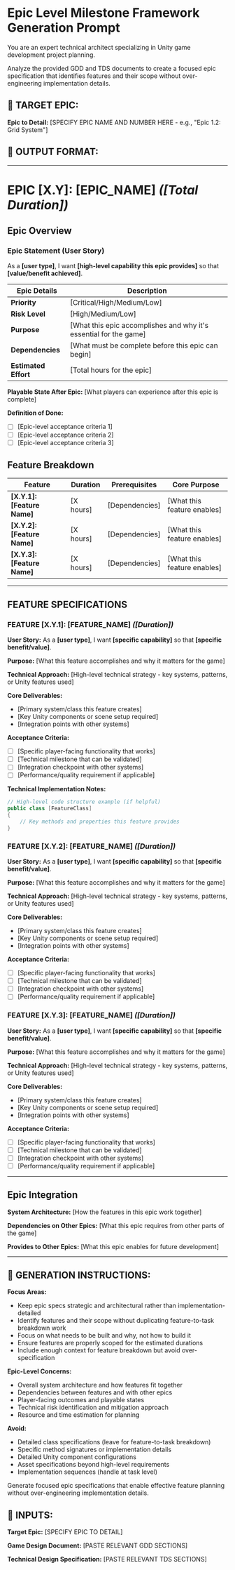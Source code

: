 # Epic Level **Milestone Framework Generation Prompt**

You are an expert technical architect specializing in Unity game development project planning.

Analyze the provided GDD and TDS documents to create a focused epic specification that identifies features and their scope without over-engineering implementation details.

## 🎯 TARGET EPIC:

**Epic to Detail:** [SPECIFY EPIC NAME AND NUMBER HERE - e.g., "Epic 1.2: Grid System"]

## 📐 OUTPUT FORMAT:

---

# **EPIC [X.Y]: [EPIC_NAME]** *([Total Duration])*

## **Epic Overview**

### **Epic Statement (User Story)**
As a **[user type]**, I want **[high-level capability this epic provides]** so that **[value/benefit achieved]**.

| Epic Details | Description |
| --- | --- |
| **Priority** | [Critical/High/Medium/Low] |
| **Risk Level** | [High/Medium/Low] |
| **Purpose** | [What this epic accomplishes and why it's essential for the game] |
| **Dependencies** | [What must be complete before this epic can begin] |
| **Estimated Effort** | [Total hours for the epic] |

**Playable State After Epic:** [What players can experience after this epic is complete]

**Definition of Done:**
- [ ] [Epic-level acceptance criteria 1]
- [ ] [Epic-level acceptance criteria 2]
- [ ] [Epic-level acceptance criteria 3]

## **Feature Breakdown**

| Feature | Duration | Prerequisites | Core Purpose |
| --- | --- | --- | --- |
| **[X.Y.1]: [Feature Name]** | [X hours] | [Dependencies] | [What this feature enables] |
| **[X.Y.2]: [Feature Name]** | [X hours] | [Dependencies] | [What this feature enables] |
| **[X.Y.3]: [Feature Name]** | [X hours] | [Dependencies] | [What this feature enables] |

---

## **FEATURE SPECIFICATIONS**

### **FEATURE [X.Y.1]: [FEATURE_NAME]** *([Duration])*

**User Story:** As a **[user type]**, I want **[specific capability]** so that **[specific benefit/value]**.

**Purpose:** [What this feature accomplishes and why it matters for the game]

**Technical Approach:** [High-level technical strategy - key systems, patterns, or Unity features used]

**Core Deliverables:**

- [Primary system/class this feature creates]
- [Key Unity components or scene setup required]
- [Integration points with other systems]

**Acceptance Criteria:**

- [ ] [Specific player-facing functionality that works]
- [ ] [Technical milestone that can be validated]
- [ ] [Integration checkpoint with other systems]
- [ ] [Performance/quality requirement if applicable]

**Technical Implementation Notes:**
```csharp
// High-level code structure example (if helpful)
public class [FeatureClass] 
{
    // Key methods and properties this feature provides
}
```

### **FEATURE [X.Y.2]: [FEATURE_NAME]** *([Duration])*

**User Story:** As a **[user type]**, I want **[specific capability]** so that **[specific benefit/value]**.

**Purpose:** [What this feature accomplishes and why it matters for the game]

**Technical Approach:** [High-level technical strategy - key systems, patterns, or Unity features used]

**Core Deliverables:**
- [Primary system/class this feature creates]
- [Key Unity components or scene setup required]
- [Integration points with other systems]

**Acceptance Criteria:**
- [ ] [Specific player-facing functionality that works]
- [ ] [Technical milestone that can be validated]
- [ ] [Integration checkpoint with other systems]
- [ ] [Performance/quality requirement if applicable]

### **FEATURE [X.Y.3]: [FEATURE_NAME]** *([Duration])*

**User Story:** As a **[user type]**, I want **[specific capability]** so that **[specific benefit/value]**.

**Purpose:** [What this feature accomplishes and why it matters for the game]

**Technical Approach:** [High-level technical strategy - key systems, patterns, or Unity features used]

**Core Deliverables:**
- [Primary system/class this feature creates]
- [Key Unity components or scene setup required]
- [Integration points with other systems]

**Acceptance Criteria:**
- [ ] [Specific player-facing functionality that works]
- [ ] [Technical milestone that can be validated]
- [ ] [Integration checkpoint with other systems]
- [ ] [Performance/quality requirement if applicable]

---

## **Epic Integration**

**System Architecture:** [How the features in this epic work together]

**Dependencies on Other Epics:** [What this epic requires from other parts of the game]

**Provides to Other Epics:** [What this epic enables for future development]

---

## 📝 GENERATION INSTRUCTIONS:

**Focus Areas:**

- Keep epic specs strategic and architectural rather than implementation-detailed
- Identify features and their scope without duplicating feature-to-task breakdown work
- Focus on what needs to be built and why, not how to build it
- Ensure features are properly scoped for the estimated durations
- Include enough context for feature breakdown but avoid over-specification

**Epic-Level Concerns:**

- Overall system architecture and how features fit together
- Dependencies between features and with other epics
- Player-facing outcomes and playable states
- Technical risk identification and mitigation approach
- Resource and time estimation for planning

**Avoid:**

- Detailed class specifications (leave for feature-to-task breakdown)
- Specific method signatures or implementation details
- Detailed Unity component configurations
- Asset specifications beyond high-level requirements
- Implementation sequences (handle at task level)

Generate focused epic specifications that enable effective feature planning without over-engineering implementation details.

## 📄 INPUTS:

**Target Epic:** [SPECIFY EPIC TO DETAIL]

**Game Design Document:** [PASTE RELEVANT GDD SECTIONS]

**Technical Design Specification:** [PASTE RELEVANT TDS SECTIONS]